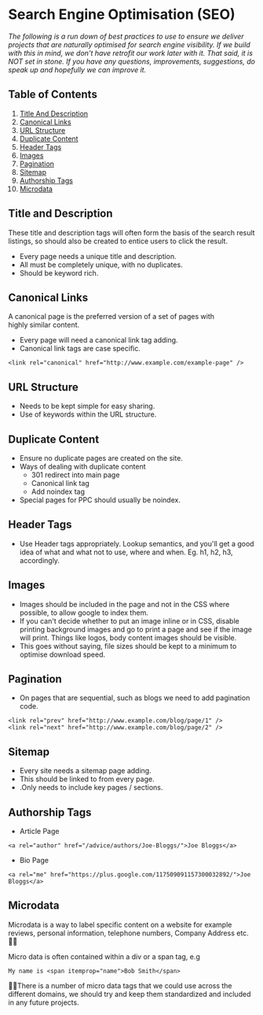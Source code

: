 # Search Engine Optimisation (SEO)

*The following is a run down of best practices to use to ensure we deliver projects that are naturally optimised for search engine visibility. If we build with this in mind, we don't have retrofit our work later with it. That said, it is NOT set in stone. If you have any questions, improvements, suggestions, do speak up and hopefully we can improve it.*

## Table of Contents

1. [Title And Description](#title-and-description)
1. [Canonical Links](#canonical-links)
1. [URL Structure](#url-structure)
1. [Duplicate Content](#duplicate-content)
1. [Header Tags](#header-tags)
1. [Images](#images)
1. [Pagination](#pagination)
1. [Sitemap](#sitemap)
1. [Authorship Tags](#authorship-tags)
1. [Microdata](#microdata)

## Title and Description

These title and description tags will often form the basis of the search result listings, so should also be created to entice users to click the result.

* Every page needs a unique title and description.
* All must be completely unique, with no duplicates.
* Should be keyword rich.

## Canonical Links

A canonical page is the preferred version of a set of pages with highly similar content.

* Every page will need a canonical link tag adding.
* Canonical link tags are case specific.  

```
<link rel="canonical" href="http://www.example.com/example-page" />
```

## URL Structure

* Needs to be kept simple for easy sharing.
* Use of keywords within the URL structure.

## Duplicate Content

* Ensure no duplicate pages are created on the site.
* Ways of dealing with duplicate content
    * 301 redirect into main page
    * Canonical link tag
    * Add noindex tag
* Special pages for PPC should usually be noindex.

## Header Tags

* Use Header tags appropriately. Lookup semantics, and you'll get a good idea of what and what not to use, where and when. Eg. h1, h2, h3, accordingly.

## Images

* Images should be included in the page and not in the CSS where possible, to allow google to index them.
* If you can't decide whether to put an image inline or in CSS, disable printing background images and go to print a page and see if the image will print. Things like logos, body content images should be visible.
* This goes without saying, file sizes should be kept to a minimum to optimise download speed.

## Pagination

* On pages that are sequential, such as blogs we need to add pagination code.

```
<link rel="prev" href="http://www.example.com/blog/page/1" />
<link rel="next" href="http://www.example.com/blog/page/2" />
```

## Sitemap

* Every site needs a sitemap page adding.
* This should be linked to from every page.
* .Only needs to include key pages / sections.

## Authorship Tags

* Article Page
```
<a rel="author" href="/advice/authors/Joe-Bloggs/">Joe Bloggs</a>
```
* Bio Page
```
<a rel="me" href="https://plus.google.com/117509091157300032892/">Joe Bloggs</a>
```

## Microdata

Microdata is a way to label specific content on a website for example reviews, personal information, telephone numbers, Company Address etc. 

Micro data is often contained within a div or a span tag, e.g
```
My name is <span itemprop="name">Bob Smith</span>
```

There is a number of micro data tags that we could use across the different domains, we should try and keep them standardized and included in any future projects.

